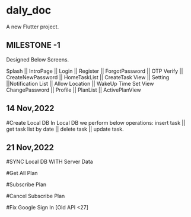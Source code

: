 # daly_doc

A new Flutter project.

## MILESTONE -1

Designed Below Screens.

Splash || IntroPage || Login || Register || ForgotPassword || OTP Verify || CreateNewPassword ||
HomeTaskList || CreateTask View || Setting ||Notification List || Allow Location || WakeUp Time Set View
ChangePassword || Profile || PlanList || ActivePlanView

## 14 Nov,2022

#Create Local DB
In Local DB we perform below operations:
insert task || get task list by date || delete task || update task.

## 21 Nov,2022

#SYNC Local DB WITH Server Data

#Get All Plan

#Subscribe Plan

#Cancel Subscribe Plan

#Fix Google Sign In [Old API <27]
